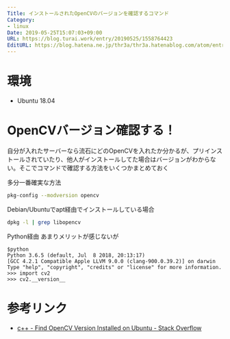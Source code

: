 ```yaml
---
Title: インストールされたOpenCVのバージョンを確認するコマンド
Category:
- linux
Date: 2019-05-25T15:07:03+09:00
URL: https://blog.turai.work/entry/20190525/1558764423
EditURL: https://blog.hatena.ne.jp/thr3a/thr3a.hatenablog.com/atom/entry/17680117127166389376
---
```


# 環境

- Ubuntu 18.04

# OpenCVバージョン確認する！

自分が入れたサーバーなら流石にどのOpenCVを入れたか分かるが、プリインストールされていたり、他人がインストールしてた場合はバージョンがわからない。そこでコマンドで確認する方法をいくつかまとめておく

多分一番確実な方法

```sh
pkg-config --modversion opencv
```

Debian/Ubuntuでapt経由でインストールしている場合

```sh
dpkg -l | grep libopencv
```

Python経由 あまりメリットが感じないが

```
$python
Python 3.6.5 (default, Jul  8 2018, 20:13:17)
[GCC 4.2.1 Compatible Apple LLVM 9.0.0 (clang-900.0.39.2)] on darwin
Type "help", "copyright", "credits" or "license" for more information.
>>> import cv2
>>> cv2.__version__
```

# 参考リンク

- [c++ - Find OpenCV Version Installed on Ubuntu - Stack Overflow](https://stackoverflow.com/questions/8804064/find-opencv-version-installed-on-ubuntu)
